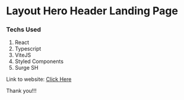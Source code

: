 # Layout Hero Header Landing Page

### Techs Used

1. React
2. Typescript
3. ViteJS
4. Styled Components
5. Surge SH


Link to website: <a href="http://hero-project-jhonatang.surge.sh/" target="_blank">Click Here</a>

Thank you!!!
